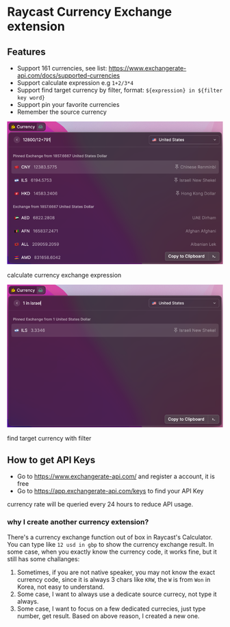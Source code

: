 # Raycast Currency Exchange extension

## Features
* Support 161 currencies, see list: https://www.exchangerate-api.com/docs/supported-currencies
* Support calculate expression e.g `1+2/3*4`
* Support find target currency by filter, format: `${expression} in ${filter key word}`
* Support pin your favorite currencies
* Remember the source currency


![exchange_based_on_expression](./media/expression.png)

calculate currency exchange expression

![youdao_translate_result](./media/filter.png)

find target currency with filter

## How to get API Keys
* Go to https://www.exchangerate-api.com/ and register a account, it is free
* Go to https://app.exchangerate-api.com/keys to find your API Key

currency rate will be queried every 24 hours to reduce API usage.

### why I create another currency extension?
There's a currency exchange function out of box in Raycast's Calculator.
You can type like `12 usd in gbp` to show the currency exchange result.
In some case, when you exactly know the currency code, it works fine, but it still has some challanges:
1. Sometimes, if you are not native speaker, you may not know the exact currency code, since it is always 3 chars like `KRW`, the `W` is from `Won` in Korea, not easy to understand.
2. Some case, I want to always use a dedicate source currecy, not type it always.
3. Some case, I want to focus on a few dedicated currecies, just type number, get result.
Based on above reason, I created a new one.